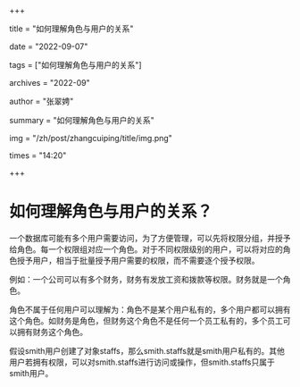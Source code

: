 +++

title = "如何理解角色与用户的关系" 

date = "2022-09-07" 

tags = ["如何理解角色与用户的关系"] 

archives = "2022-09" 

author = "张翠娉" 

summary = "如何理解角色与用户的关系"

img = "/zh/post/zhangcuiping/title/img.png" 

times = "14:20"

+++

# 如何理解角色与用户的关系？

一个数据库可能有多个用户需要访问，为了方便管理，可以先将权限分组，并授予给角色。每一个权限组对应一个角色。对于不同权限级别的用户，可以将对应的角色授予用户，相当于批量授予用户需要的权限，而不需要逐个授予权限。

例如：一个公司可以有多个财务，财务有发放工资和拨款等权限。财务就是一个角色。

角色不属于任何用户可以理解为：角色不是某个用户私有的，多个用户都可以拥有这个角色。如财务是角色，但财务这个角色不是任何一个员工私有的，多个员工可以拥有财务这个角色。

假设smith用户创建了对象staffs，那么smith.staffs就是smith用户私有的。其他用户若拥有权限，可以对smith.staffs进行访问或操作，但smith.staffs只属于smith用户。
